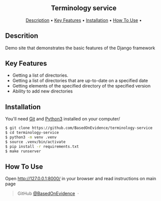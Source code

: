 
<h2 align="center">Terminology service</h2>

<p align="center">
  <a href="#descrition">Description</a> •
  <a href="#key-features">Key Features</a> •
  <a href="#installation">Installation</a> •
  <a href="#how-to-use">How To Use</a> •
</p>


## Descrition

Demo site that demonstrates the basic features of the Django framework

## Key Features

* Getting a list of directories.
* Getting a list of directories that are up-to-date on a specified date
* Getting elements of the specified directory of the specified version
* Ability to add new directories

## Installation

You'll need [Git](https://git-scm.com) and [Python3](https://www.python.org/downloads/) installed on your computer/

```bash
$ git clone https://github.com/BasedOnEvidence/terminology-service
$ cd terminology-service
$ python3 -m venv .venv
$ source .venv/bin/activate
$ pip install -r requirements.txt
$ make runserver
```

## How To Use

Open http://127.0.0.1:8000/ in your browser and read instructions on main page


> GitHub [@BasedOnEvidence](https://github.com/BasedOnEvidence/) &nbsp;&middot;&nbsp;


